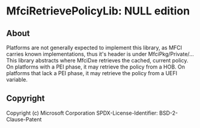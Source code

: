 # MfciRetrievePolicyLib: NULL edition

## About

Platforms are not generally expected to implement this library, as MFCI carries known implementations,
thus it's header is under MfciPkg/Private/...  
This library abstracts where MfciDxe retrieves the cached, current policy.
On platforms with a PEI phase, it may retrieve the policy from a HOB.
On platforms that lack a PEI phase, it may retrieve the policy from a UEFI variable.

## Copyright

Copyright (c) Microsoft Corporation
SPDX-License-Identifier: BSD-2-Clause-Patent
